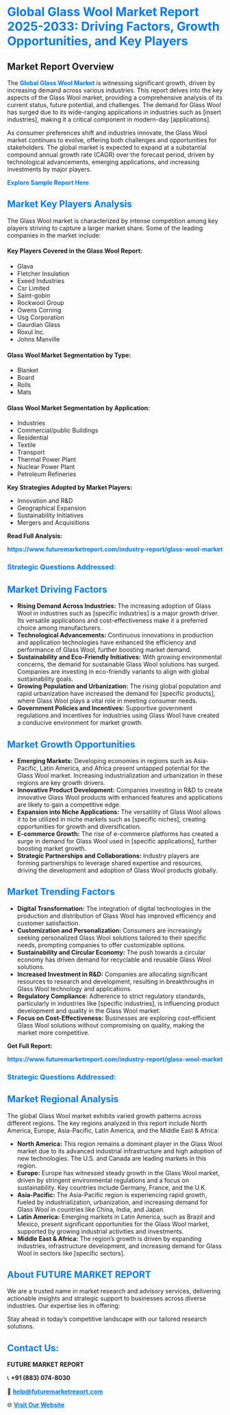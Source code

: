 <h1 style="color: #007BFF;">Global Glass Wool Market Report 2025-2033: Driving Factors, Growth Opportunities, and Key Players</h1>

<section id="overview">
<h2>Market Report Overview</h2>
<p>The <a href="https://www.futuremarketreport.com/industry-report/glass-wool-market" style="color: #007BFF; text-decoration: none;"><strong>Global Glass Wool Market</strong></a> is witnessing significant growth, driven by increasing demand across various industries. This report delves into the key aspects of the Glass Wool market, providing a comprehensive analysis of its current status, future potential, and challenges. The demand for Glass Wool has surged due to its wide-ranging applications in industries such as [insert industries], making it a critical component in modern-day [applications].</p>
<p>As consumer preferences shift and industries innovate, the Glass Wool market continues to evolve, offering both challenges and opportunities for stakeholders. The global market is expected to expand at a substantial compound annual growth rate (CAGR) over the forecast period, driven by technological advancements, emerging applications, and increasing investments by major players.</p>
</section>

<section id="overview">
<p><a href="https://www.futuremarketreport.com/request-sample/reportId=61743" style="color: #007BFF; text-decoration: none;"><strong>Explore Sample Report Here</strong></a></p>
</section>

<section id="key-players">
<h2 style="color: #007BFF;">Market Key Players Analysis</h2>
<p>The Glass Wool market is characterized by intense competition among key players striving to capture a larger market share. Some of the leading companies in the market include:</p>
<h4>Key Players Covered in the Glass Wool Report:</h4>
<ul><li>Glava</li><li>Fletcher Insulation</li><li>Exeed Industries</li><li>Csr Limited</li><li>Saint-gobin</li><li>Rockwool Group</li><li>Owens Corning</li><li>Usg Corporation</li><li>Gaurdian Glass</li><li>Roxul Inc.</li><li>Johns Manville</li></ul>
<h4>Glass Wool Market Segmentation by Type:</h4>
<ul><li>Blanket</li><li>Board</li><li>Rolls</li><li>Mats</li></ul>

<h4>Glass Wool Market Segmentation by Application:</h4>
<ul><li>Industries</li><li>Commercial/public Buildings</li><li>Residential</li><li>Textile</li><li>Transport</li><li>Thermal Power Plant</li><li>Nuclear Power Plant</li><li>Petroleum Refineries</li></ul>
<p><strong>Key Strategies Adopted by Market Players:</strong></p>
<ul>
<li>Innovation and R&D</li>
<li>Geographical Expansion</li>
<li>Sustainability Initiatives</li>
<li>Mergers and Acquisitions</li>
</ul>
</section>

<section>
<p><strong>Read Full Analysis: </strong></p><a href="https://www.futuremarketreport.com/industry-report/glass-wool-market" style="color: #007BFF; text-decoration: none;"><strong>https://www.futuremarketreport.com/industry-report/glass-wool-market</strong></a>
<h3 style="color: #007BFF;">Strategic Questions Addressed:</h3>
</section>

<section id="driving-factors">
<h2 style="color: #007BFF;">Market Driving Factors</h2>
<ul>
<li><strong>Rising Demand Across Industries:</strong> The increasing adoption of Glass Wool in industries such as [specific industries] is a major growth driver. Its versatile applications and cost-effectiveness make it a preferred choice among manufacturers.</li>
<li><strong>Technological Advancements:</strong> Continuous innovations in production and application technologies have enhanced the efficiency and performance of Glass Wool, further boosting market demand.</li>
<li><strong>Sustainability and Eco-Friendly Initiatives:</strong> With growing environmental concerns, the demand for sustainable Glass Wool solutions has surged. Companies are investing in eco-friendly variants to align with global sustainability goals.</li>
<li><strong>Growing Population and Urbanization:</strong> The rising global population and rapid urbanization have increased the demand for [specific products], where Glass Wool plays a vital role in meeting consumer needs.</li>
<li><strong>Government Policies and Incentives:</strong> Supportive government regulations and incentives for industries using Glass Wool have created a conducive environment for market growth.</li>
</ul>
</section>

<section id="growth-opportunities">
<h2 style="color: #007BFF;">Market Growth Opportunities</h2>
<ul>
<li><strong>Emerging Markets:</strong> Developing economies in regions such as Asia-Pacific, Latin America, and Africa present untapped potential for the Glass Wool market. Increasing industrialization and urbanization in these regions are key growth drivers.</li>
<li><strong>Innovative Product Development:</strong> Companies investing in R&D to create innovative Glass Wool products with enhanced features and applications are likely to gain a competitive edge.</li>
<li><strong>Expansion into Niche Applications:</strong> The versatility of Glass Wool allows it to be utilized in niche markets such as [specific niches], creating opportunities for growth and diversification.</li>
<li><strong>E-commerce Growth:</strong> The rise of e-commerce platforms has created a surge in demand for Glass Wool used in [specific applications], further boosting market growth.</li>
<li><strong>Strategic Partnerships and Collaborations:</strong> Industry players are forming partnerships to leverage shared expertise and resources, driving the development and adoption of Glass Wool products globally.</li>
</ul>
</section>

<section id="trending-factors">
<h2 style="color: #007BFF;">Market Trending Factors</h2>
<ul>
<li><strong>Digital Transformation:</strong> The integration of digital technologies in the production and distribution of Glass Wool has improved efficiency and customer satisfaction.</li>
<li><strong>Customization and Personalization:</strong> Consumers are increasingly seeking personalized Glass Wool solutions tailored to their specific needs, prompting companies to offer customizable options.</li>
<li><strong>Sustainability and Circular Economy:</strong> The push towards a circular economy has driven demand for recyclable and reusable Glass Wool solutions.</li>
<li><strong>Increased Investment in R&D:</strong> Companies are allocating significant resources to research and development, resulting in breakthroughs in Glass Wool technology and applications.</li>
<li><strong>Regulatory Compliance:</strong> Adherence to strict regulatory standards, particularly in industries like [specific industries], is influencing product development and quality in the Glass Wool market.</li>
<li><strong>Focus on Cost-Effectiveness:</strong> Businesses are exploring cost-efficient Glass Wool solutions without compromising on quality, making the market more competitive.</li>
</ul>
</section>

<section>
<p><strong>Get Full Report: </strong></p><a href="https://www.futuremarketreport.com/industry-report/glass-wool-market" style="color: #007BFF; text-decoration: none;"><strong>https://www.futuremarketreport.com/industry-report/glass-wool-market</strong></a>
<h3 style="color: #007BFF;">Strategic Questions Addressed:</h3>
</section>


<section id="regional-analysis">
<h2 style="color: #007BFF;">Market Regional Analysis</h2>
<p>The global Glass Wool market exhibits varied growth patterns across different regions. The key regions analyzed in this report include North America, Europe, Asia-Pacific, Latin America, and the Middle East & Africa:</p>
<ul>
<li><strong>North America:</strong> This region remains a dominant player in the Glass Wool market due to its advanced industrial infrastructure and high adoption of new technologies. The U.S. and Canada are leading markets in this region.</li>
<li><strong>Europe:</strong> Europe has witnessed steady growth in the Glass Wool market, driven by stringent environmental regulations and a focus on sustainability. Key countries include Germany, France, and the U.K.</li>
<li><strong>Asia-Pacific:</strong> The Asia-Pacific region is experiencing rapid growth, fueled by industrialization, urbanization, and increasing demand for Glass Wool in countries like China, India, and Japan.</li>
<li><strong>Latin America:</strong> Emerging markets in Latin America, such as Brazil and Mexico, present significant opportunities for the Glass Wool market, supported by growing industrial activities and investments.</li>
<li><strong>Middle East & Africa:</strong> The region’s growth is driven by expanding industries, infrastructure development, and increasing demand for Glass Wool in sectors like [specific sectors].</li>
</ul>
</section>

<footer>
<h2 style="color: #007BFF;">About FUTURE MARKET REPORT</h2>
<p>We are a trusted name in market research and advisory services, delivering actionable insights and strategic support to businesses across diverse industries. Our expertise lies in offering:</p>

<p>Stay ahead in today’s competitive landscape with our tailored research solutions.</p>

<h2 style="color: #007BFF;">Contact Us:</h2>
<p><strong>FUTURE MARKET REPORT</strong></p>
<p>📞 <strong>+91 (883) 074-8030</strong></p>
<p>📧 <strong><a href="mailto:help@futuremarketreport.com" style="color: #007BFF;">help@futuremarketreport.com</a></strong></p>
<p>🌐 <strong><a href="https://www.futuremarketreport.com/" style="color: #007BFF;">Visit Our Website</a></strong></p>
</footer>